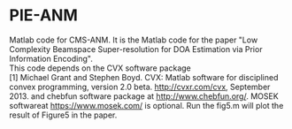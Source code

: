 # PIE-ANM
Matlab code for CMS-ANM. It is the Matlab code for the paper "Low Complexity Beamspace Super-resolution for DOA Estimation via
Prior Information Encoding".  
This code depends on the CVX software package  
[1] Michael Grant and Stephen Boyd. CVX: Matlab software for disciplined convex programming, version 2.0 beta. http://cvxr.com/cvx, September 2013. 
and chebfun software package at http://www.chebfun.org/.
MOSEK softwareat https://www.mosek.com/  is optional.
Run the fig5.m will plot the result of Figure5 in the paper. 
